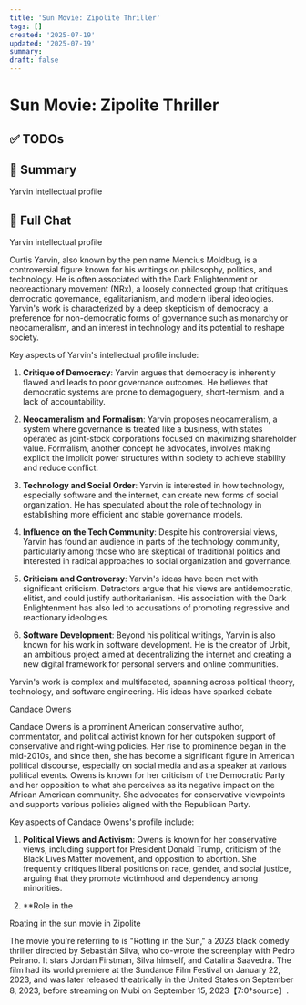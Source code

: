 ```yaml
---
title: 'Sun Movie: Zipolite Thriller'
tags: []
created: '2025-07-19'
updated: '2025-07-19'
summary:
draft: false
---
```


# Sun Movie: Zipolite Thriller

## ✅ TODOs


## 📌 Summary
Yarvin intellectual profile

## 🧠 Full Chat


Yarvin intellectual profile

Curtis Yarvin, also known by the pen name Mencius Moldbug, is a controversial figure known for his writings on philosophy, politics, and technology. He is often associated with the Dark Enlightenment or neoreactionary movement (NRx), a loosely connected group that critiques democratic governance, egalitarianism, and modern liberal ideologies. Yarvin's work is characterized by a deep skepticism of democracy, a preference for non-democratic forms of governance such as monarchy or neocameralism, and an interest in technology and its potential to reshape society.

Key aspects of Yarvin's intellectual profile include:

1. **Critique of Democracy**: Yarvin argues that democracy is inherently flawed and leads to poor governance outcomes. He believes that democratic systems are prone to demagoguery, short-termism, and a lack of accountability.

2. **Neocameralism and Formalism**: Yarvin proposes neocameralism, a system where governance is treated like a business, with states operated as joint-stock corporations focused on maximizing shareholder value. Formalism, another concept he advocates, involves making explicit the implicit power structures within society to achieve stability and reduce conflict.

3. **Technology and Social Order**: Yarvin is interested in how technology, especially software and the internet, can create new forms of social organization. He has speculated about the role of technology in establishing more efficient and stable governance models.

4. **Influence on the Tech Community**: Despite his controversial views, Yarvin has found an audience in parts of the technology community, particularly among those who are skeptical of traditional politics and interested in radical approaches to social organization and governance.

5. **Criticism and Controversy**: Yarvin's ideas have been met with significant criticism. Detractors argue that his views are antidemocratic, elitist, and could justify authoritarianism. His association with the Dark Enlightenment has also led to accusations of promoting regressive and reactionary ideologies.

6. **Software Development**: Beyond his political writings, Yarvin is also known for his work in software development. He is the creator of Urbit, an ambitious project aimed at decentralizing the internet and creating a new digital framework for personal servers and online communities.

Yarvin's work is complex and multifaceted, spanning across political theory, technology, and software engineering. His ideas have sparked debate

Candace Owens

Candace Owens is a prominent American conservative author, commentator, and political activist known for her outspoken support of conservative and right-wing policies. Her rise to prominence began in the mid-2010s, and since then, she has become a significant figure in American political discourse, especially on social media and as a speaker at various political events. Owens is known for her criticism of the Democratic Party and her opposition to what she perceives as its negative impact on the African American community. She advocates for conservative viewpoints and supports various policies aligned with the Republican Party.

Key aspects of Candace Owens's profile include:

1. **Political Views and Activism**: Owens is known for her conservative views, including support for President Donald Trump, criticism of the Black Lives Matter movement, and opposition to abortion. She frequently critiques liberal positions on race, gender, and social justice, arguing that they promote victimhood and dependency among minorities.

2. **Role in the

Roating in the sun movie in Zipolite

The movie you're referring to is "Rotting in the Sun," a 2023 black comedy thriller directed by Sebastián Silva, who co-wrote the screenplay with Pedro Peirano. It stars Jordan Firstman, Silva himself, and Catalina Saavedra. The film had its world premiere at the Sundance Film Festival on January 22, 2023, and was later released theatrically in the United States on September 8, 2023, before streaming on Mubi on September 15, 2023【7:0†source】.